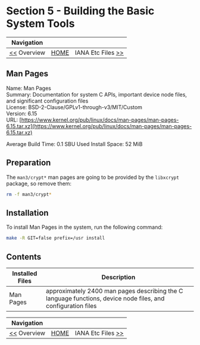 # Section 5 - Building the Basic System Tools

| Navigation |||
| --- | --- | ---: |
| [<<](./Overview.md) Overview | [HOME](../README.md) | IANA Etc Files [>>](./IanaEtcFiles.md) |

## Man Pages

Name: Man Pages<br />
Summary: Documentation for system C APIs, important device node files, and significant configuration files<br />
License: BSD-2-Clause/GPLv1-through-v3/MIT/Custom<br />
Version: 6.15<br />
URL: [https://www.kernel.org/pub/linux/docs/man-pages/man-pages-6.15.tar.xz](https://www.kernel.org/pub/linux/docs/man-pages/man-pages-6.15.tar.xz)<br />

Average Build Time: 0.1 SBU
Used Install Space: 52 MiB

## Preparation

The `man3/crypt*` man pages are going to be provided by the `libxcrypt` package, so remove them:

```bash
rm -f man3/crypt*
```

## Installation

To install Man Pages in the system, run the following command:

```bash
make -R GIT=false prefix=/usr install
```

## Contents

| Installed Files | Description |
| --- | --- |
| Man Pages | approximately 2400 man pages describing the C language functions, device node files, and configuration files |

| Navigation |||
| --- | --- | ---: |
| [<<](./Overview.md) Overview | [HOME](../README.md) | IANA Etc Files [>>](./IanaEtcFiles.md) |
